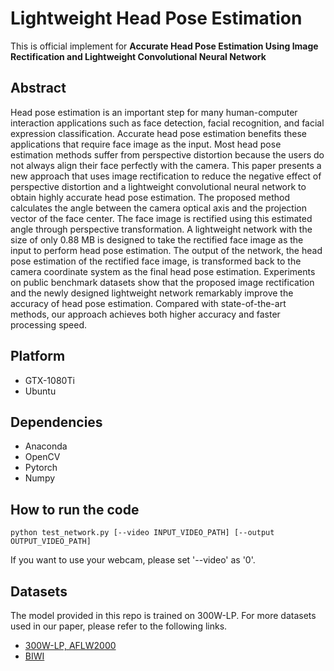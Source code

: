 # Lightweight Head Pose Estimation
This is official implement for **Accurate Head Pose Estimation Using Image Rectification and Lightweight Convolutional Neural Network**

## Abstract
Head pose estimation is an important step for many human-computer interaction applications such as face detection, facial recognition, and facial expression classification. Accurate head pose estimation benefits these applications that require face image as the input. Most head pose estimation methods suffer from perspective distortion because the users do not always align their face perfectly with the camera. This paper presents a new approach that uses image rectification to reduce the negative effect of perspective distortion and a lightweight convolutional neural network to obtain highly accurate head pose estimation. The proposed method calculates the angle between the camera optical axis and the projection vector of the face center. The face image is rectified using this estimated angle through perspective transformation. A lightweight network with the size of only 0.88 MB is designed to take the rectified face image as the input to perform head pose estimation. The output of the network, the head pose estimation of the rectified face image, is transformed back to the camera coordinate system as the final head pose estimation. Experiments on public benchmark datasets show that the proposed image rectification and the newly designed lightweight network remarkably improve the accuracy of head pose estimation. Compared with state-of-the-art methods, our approach achieves both higher accuracy and faster processing speed.

## Platform
+ GTX-1080Ti
+ Ubuntu

## Dependencies

+ Anaconda
+ OpenCV
+ Pytorch
+ Numpy

## How to run the code
```
python test_network.py [--video INPUT_VIDEO_PATH] [--output OUTPUT_VIDEO_PATH]
```
If you want to use your webcam, please set '--video' as '0'.

## Datasets

The model provided in this repo is trained on 300W-LP. For more datasets used in our paper, please refer to the following links.

+ [300W-LP, AFLW2000](http://www.cbsr.ia.ac.cn/users/xiangyuzhu/projects/3DDFA/main.htm)
+ [BIWI](https://data.vision.ee.ethz.ch/cvl/gfanelli/head_pose/head_forest.html)

